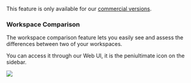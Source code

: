 This feature is only available for our [commercial versions](https://www.faradaysec.com/#download).

### Workspace Comparison

The workspace comparison feature lets you easily see and assess the differences between two of your workspaces. 

You can access it through our Web UI, it is the peniultimate icon on the sidebar.

![](https://raw.github.com/wiki/infobyte/faraday/images/Faraday-WorkspaceDiff.png)

